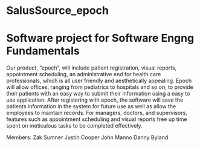 SalusSource_epoch
=================

Software project for Software Engng Fundamentals
=================================================

Our product, “epoch”, will include patient registration, visual reports, appointment scheduling, an administrative end for health care professionals, which is all user friendly and aesthetically appealing. Epoch will allow offices, ranging from pediatrics to hospitals and so on, to provide their patients with an easy way to submit their information using a easy to use application. After registering with epoch, the software will save the patients information in the system for future use as well as allow the employees to maintain records. For managers, doctors, and supervisors, features such as appointment scheduling and visual reports free up time spent on meticulous tasks to be completed effectively. 

Members:
Zak Sumner
Justin Cooper
John Manno
Danny Byland
